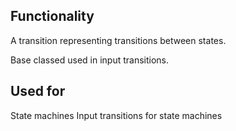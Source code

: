 ## Functionality
A transition representing transitions between states.

Base classed used in input transitions.

## Used for
State machines
Input transitions for state machines

